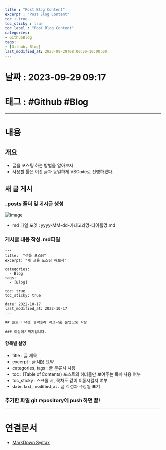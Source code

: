 ```yaml
---
title : "Post Blog Content"
excerpt : "Post Blog Content"
toc : true
toc_sticky : true
toc_label : "Post Blog Content"
categories:
- GithubBlog
tags:
- [Github, Blog]
last_modified_at: 2023-09-29T08:00:00-10:00:00
---
```


# 날짜 : 2023-09-29 09:17

# 태그 : #Github #Blog 
---

# 내용

## 개요
- 글을 포스팅 하는 방법을 알아보자
- 사용할 툴은 이전 글과 동일하게 VSCode로 진행하겠다.

## 새 글 게시

### _posts 폴더 및 게시글 생성
    
![image](../../assets/images/MakePostFolderAndMdFile.png)
-  md 파일 포멧 : yyyy-MM-dd-카테고리명-타이틀명.md

### 게시글 내용 작성 .md파일
  ```
  ---
  title:  "샘플 포스팅"
  excerpt: "새 글을 포스팅 해보자"

  categories:
    - Blog
  tags:
    - [Blog]

  toc: true
  toc_sticky: true
  
  date: 2022-10-17
  last_modified_at: 2022-10-17
  ---

  ## 블로그 내용 블라블라 마크다운 문법으로 작성

  ### 이상여기까지입니다.

  ```

#### 항목별 설명
  - title : 글 제목
  - excerpt : 글 내용 요약
  - categories, tags : 글 분류시 사용
  - toc : (Table of Contents) 포스트의 헤더들만 보여주는 목차 사용 여부
  - toc_sticky : 스크롤 시, 목차도 같이 이동시킬지 여부
  - date, last_modified_at : 글 작성과 수정일 표기

### 추가한 파일 git repository에 push 하면 끝!

---

# 연결문서
- [MarkDown Syntax](../../markdown/markdown-MarkDown-Syntax) 


